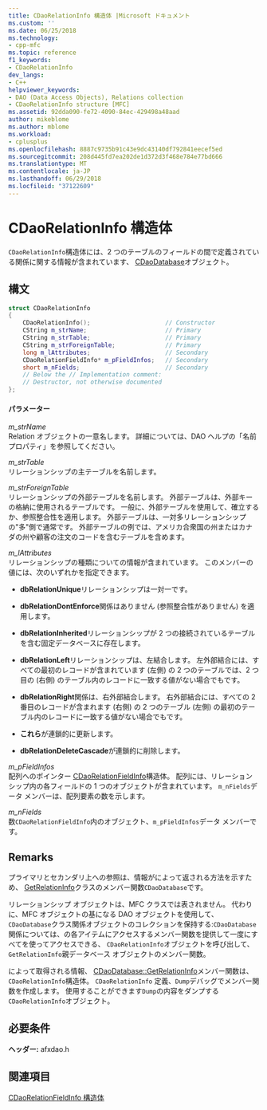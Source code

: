 ```yaml
---
title: CDaoRelationInfo 構造体 |Microsoft ドキュメント
ms.custom: ''
ms.date: 06/25/2018
ms.technology:
- cpp-mfc
ms.topic: reference
f1_keywords:
- CDaoRelationInfo
dev_langs:
- C++
helpviewer_keywords:
- DAO (Data Access Objects), Relations collection
- CDaoRelationInfo structure [MFC]
ms.assetid: 92dda090-fe72-4090-84ec-429498a48aad
author: mikeblome
ms.author: mblome
ms.workload:
- cplusplus
ms.openlocfilehash: 8887c9735b91c43e9dc43140df792841eecef5ed
ms.sourcegitcommit: 208d445fd7ea202de1d372d3f468e784e77bd666
ms.translationtype: MT
ms.contentlocale: ja-JP
ms.lasthandoff: 06/29/2018
ms.locfileid: "37122609"
---
```

# <a name="cdaorelationinfo-structure"></a>CDaoRelationInfo 構造体
`CDaoRelationInfo`構造体には、2 つのテーブルのフィールドの間で定義されている関係に関する情報が含まれています、 [CDaoDatabase](../../mfc/reference/cdaodatabase-class.md)オブジェクト。  
  
## <a name="syntax"></a>構文  
  
```cpp
struct CDaoRelationInfo  
{  
    CDaoRelationInfo();                     // Constructor  
    CString m_strName;                      // Primary  
    CString m_strTable;                     // Primary  
    CString m_strForeignTable;              // Primary  
    long m_lAttributes;                     // Secondary  
    CDaoRelationFieldInfo* m_pFieldInfos;   // Secondary  
    short m_nFields;                        // Secondary
    // Below the // Implementation comment:
    // Destructor, not otherwise documented  
};  
```  
  
#### <a name="parameters"></a>パラメーター  
*m_strName*  
 Relation オブジェクトの一意名します。 詳細については、DAO ヘルプの「名前プロパティ」を参照してください。  
  
 *m_strTable*  
 リレーションシップの主テーブルを名前します。  
  
 *m_strForeignTable*  
 リレーションシップの外部テーブルを名前します。 外部テーブルは、外部キーの格納に使用されるテーブルです。 一般に、外部テーブルを使用して、確立するか、参照整合性を適用します。 外部テーブルは、一対多リレーションシップの"多"側で通常です。 外部テーブルの例では、アメリカ合衆国の州またはカナダの州や顧客の注文のコードを含むテーブルを含めます。  
  
 *m_lAttributes*  
 リレーションシップの種類についての情報が含まれています。 このメンバーの値には、次のいずれかを指定できます。  
  
- **dbRelationUnique**リレーションシップは一対一です。  
  
- **dbRelationDontEnforce**関係はありません (参照整合性がありません) を適用します。  
  
- **dbRelationInherited**リレーションシップが 2 つの接続されているテーブルを含む固定データベースに存在します。  
  
- **dbRelationLeft**リレーションシップは、左結合します。 左外部結合には、すべての最初のレコードが含まれています (左側) の 2 つのテーブルでは、2 つ目の (右側) のテーブル内のレコードに一致する値がない場合でもです。  
  
- **dbRelationRight**関係は、右外部結合します。 右外部結合には、すべての 2 番目のレコードが含まれます (右側) の 2 つのテーブル (左側) の最初のテーブル内のレコードに一致する値がない場合でもです。  
  
- **これら**が連鎖的に更新します。  
  
- **dbRelationDeleteCascade**が連鎖的に削除します。  
  
*m_pFieldInfos*  
 配列へのポインター [CDaoRelationFieldInfo](../../mfc/reference/cdaorelationfieldinfo-structure.md)構造体。 配列には、リレーションシップ内の各フィールドの 1 つのオブジェクトが含まれています。 `m_nFields`データ メンバーは、配列要素の数を示します。  
  
*m_nFields*  
 数`CDaoRelationFieldInfo`内のオブジェクト、`m_pFieldInfos`データ メンバーです。  
  
## <a name="remarks"></a>Remarks  
 プライマリとセカンダリ上への参照は、情報がによって返される方法を示すため、 [GetRelationInfo](../../mfc/reference/cdaodatabase-class.md#getrelationinfo)クラスのメンバー関数`CDaoDatabase`です。  
  
 リレーションシップ オブジェクトは、MFC クラスでは表されません。 代わりに、MFC オブジェクトの基になる DAO オブジェクトを使用して、`CDaoDatabase`クラス関係オブジェクトのコレクションを保持する:`CDaoDatabase`関係については、の各アイテムにアクセスするメンバー関数を提供して一度にすべてを使ってアクセスできる、 `CDaoRelationInfo`オブジェクトを呼び出して、`GetRelationInfo`親データベース オブジェクトのメンバー関数。  
  
 によって取得される情報、 [CDaoDatabase::GetRelationInfo](../../mfc/reference/cdaodatabase-class.md#getrelationinfo)メンバー関数は、`CDaoRelationInfo`構造体。 `CDaoRelationInfo` 定義、`Dump`デバッグでメンバー関数を作成します。 使用することができます`Dump`の内容をダンプする`CDaoRelationInfo`オブジェクト。  
  
## <a name="requirements"></a>必要条件  
 **ヘッダー:** afxdao.h  
  
## <a name="see-also"></a>関連項目  
 [CDaoRelationFieldInfo 構造体](../../mfc/reference/cdaorelationfieldinfo-structure.md)
